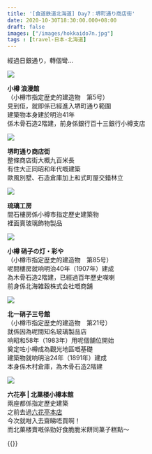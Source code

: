 ```yaml
---
title: '[食道鉄道北海道] Day7：堺町通り商店街'
date: 2020-10-30T18:30:00.000+08:00
draft: false
images: ["/images/hokkaido7n.jpg"]
tags : [travel-日本-北海道]
---
```


經過日銀通り，轉個彎...

![](/images/hokkaido7n1.jpg)

**小樽 浪漫館**  
（小樽市指定歴史的建造物　第5号）  
見到佢，就即係已經進入堺町通り範圍  
建築物本身建於明治41年  
係木骨石造2階建，前身係銀行百十三銀行小樽支店  

![](/images/hokkaido7n.jpg)

**堺町通り商店街**  
整條商店街大概九百米長  
有住大正同昭和年代嘅建築  
歐風別墅、石造倉庫加上和式町屋交錯林立  

![](/images/hokkaido7n2.jpg)

**琉璃工房**  
間石樓房係小樽市指定歷史建築物  
裡面賣玻璃飾物製品  

![](/images/hokkaido7n3.jpg)

**小樽 硝子の灯・彩や**  
（小樽市指定歴史的建造物　第85号）  
呢間樓房就响明治40年（1907年）建成  
為木骨石造2階建，已經過百年歷史㗎喇  
前身係北海雑穀株式会社嘅商舖  

![](/images/hokkaido7n4.jpg)

**北一硝子三号館**  
（小樽市指定歴史的建造物　第21号）  
就係因為呢間知名玻璃製品店  
响昭和58年（1983年）用呢個舖位開始  
奠定咗小樽成為觀光地區嘅基礎  
建築物就响明治24年（1891年）建成  
本身係木村倉庫，為木骨石造2階建  

![](/images/hokkaido7n5.jpg)

**六花亭 | 北菓楼小樽本館**  
兩座都係指定歷史建築  
之前去過[六花亭本店](https://hidie.net/hokkaido2h/)  
今次就咁入去齋睇唔買啊！  
而北菓楼賣嘅係勁好食脆脆米餅同菓子糕點～  
  
  
{{<hokkaido>}}
